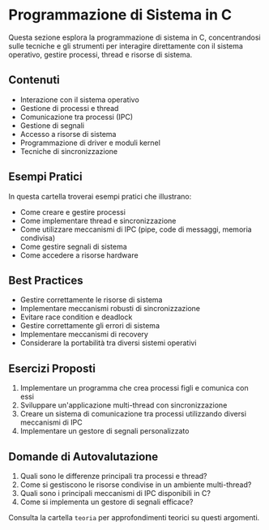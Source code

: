 # Programmazione di Sistema in C

Questa sezione esplora la programmazione di sistema in C, concentrandosi sulle tecniche e gli strumenti per interagire direttamente con il sistema operativo, gestire processi, thread e risorse di sistema.

## Contenuti

- Interazione con il sistema operativo
- Gestione di processi e thread
- Comunicazione tra processi (IPC)
- Gestione di segnali
- Accesso a risorse di sistema
- Programmazione di driver e moduli kernel
- Tecniche di sincronizzazione

## Esempi Pratici

In questa cartella troverai esempi pratici che illustrano:

- Come creare e gestire processi
- Come implementare thread e sincronizzazione
- Come utilizzare meccanismi di IPC (pipe, code di messaggi, memoria condivisa)
- Come gestire segnali di sistema
- Come accedere a risorse hardware

## Best Practices

- Gestire correttamente le risorse di sistema
- Implementare meccanismi robusti di sincronizzazione
- Evitare race condition e deadlock
- Gestire correttamente gli errori di sistema
- Implementare meccanismi di recovery
- Considerare la portabilità tra diversi sistemi operativi

## Esercizi Proposti

1. Implementare un programma che crea processi figli e comunica con essi
2. Sviluppare un'applicazione multi-thread con sincronizzazione
3. Creare un sistema di comunicazione tra processi utilizzando diversi meccanismi di IPC
4. Implementare un gestore di segnali personalizzato

## Domande di Autovalutazione

1. Quali sono le differenze principali tra processi e thread?
2. Come si gestiscono le risorse condivise in un ambiente multi-thread?
3. Quali sono i principali meccanismi di IPC disponibili in C?
4. Come si implementa un gestore di segnali efficace?

Consulta la cartella `teoria` per approfondimenti teorici su questi argomenti.